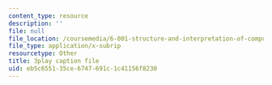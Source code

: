 ```yaml
---
content_type: resource
description: ''
file: null
file_location: /coursemedia/6-001-structure-and-interpretation-of-computer-programs-spring-2005/eb5c655135ce6747691c1c41156f8230_cIc8ZBMcqAc.srt
file_type: application/x-subrip
resourcetype: Other
title: 3play caption file
uid: eb5c6551-35ce-6747-691c-1c41156f8230
---
```

